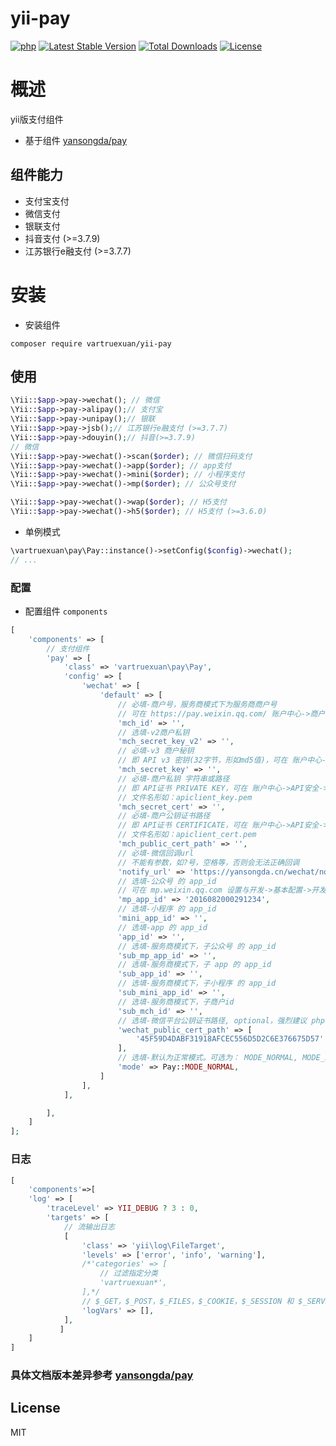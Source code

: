 # yii-pay

[![php](https://img.shields.io/badge/php-^7.4|^8.0-brightgreen.svg?maxAge=2592000)](https://github.com/php/php-src)
[![Latest Stable Version](https://img.shields.io/packagist/v/vartruexuan/yii-pay)](https://packagist.org/packages/vartruexuan/yii-pay)
[![Total Downloads](https://img.shields.io/packagist/dt/vartruexuan/yii-pay)](https://packagist.org/packages/vartruexuan/yii-pay)
[![License](https://img.shields.io/packagist/l/vartruexuan/yii-pay)](https://github.com/vartruexuan/yii-pay)

# 概述
yii版支付组件
- 基于组件 [yansongda/pay](https://github.com/yansongda/pay)
## 组件能力

- 支付宝支付
- 微信支付
- 银联支付
- 抖音支付 (>=3.7.9)
- 江苏银行e融支付 (>=3.7.7)

# 安装
- 安装组件
```shell
composer require vartruexuan/yii-pay
```
## 使用
```php 
\Yii::$app->pay->wechat(); // 微信
\Yii::$app->pay->alipay();// 支付宝
\Yii::$app->pay->unipay();// 银联 
\Yii::$app->pay->jsb();// 江苏银行e融支付 (>=3.7.7)
\Yii::$app->pay->douyin();// 抖音(>=3.7.9)
// 微信
\Yii::$app->pay->wechat()->scan($order); // 微信扫码支付
\Yii::$app->pay->wechat()->app($order); // app支付
\Yii::$app->pay->wechat()->mini($order); // 小程序支付
\Yii::$app->pay->wechat()->mp($order); // 公众号支付

\Yii::$app->pay->wechat()->wap($order); // H5支付
\Yii::$app->pay->wechat()->h5($order); // H5支付 (>=3.6.0)

```
- 单例模式
```php
\vartruexuan\pay\Pay::instance()->setConfig($config)->wechat();
// ...
```
### 配置
- 配置组件 `components`
```php
[
    'components' => [
        // 支付组件
        'pay' => [
            'class' => 'vartruexuan\pay\Pay',
            'config' => [
                'wechat' => [
                    'default' => [
                        // 必填-商户号，服务商模式下为服务商商户号
                        // 可在 https://pay.weixin.qq.com/ 账户中心->商户信息 查看
                        'mch_id' => '',
                        // 选填-v2商户私钥
                        'mch_secret_key_v2' => '',
                        // 必填-v3 商户秘钥
                        // 即 API v3 密钥(32字节，形如md5值)，可在 账户中心->API安全 中设置
                        'mch_secret_key' => '',
                        // 必填-商户私钥 字符串或路径
                        // 即 API证书 PRIVATE KEY，可在 账户中心->API安全->申请API证书 里获得
                        // 文件名形如：apiclient_key.pem
                        'mch_secret_cert' => '',
                        // 必填-商户公钥证书路径
                        // 即 API证书 CERTIFICATE，可在 账户中心->API安全->申请API证书 里获得
                        // 文件名形如：apiclient_cert.pem
                        'mch_public_cert_path' => '',
                        // 必填-微信回调url
                        // 不能有参数，如?号，空格等，否则会无法正确回调
                        'notify_url' => 'https://yansongda.cn/wechat/notify',
                        // 选填-公众号 的 app_id
                        // 可在 mp.weixin.qq.com 设置与开发->基本配置->开发者ID(AppID) 查看
                        'mp_app_id' => '2016082000291234',
                        // 选填-小程序 的 app_id
                        'mini_app_id' => '',
                        // 选填-app 的 app_id
                        'app_id' => '',
                        // 选填-服务商模式下，子公众号 的 app_id
                        'sub_mp_app_id' => '',
                        // 选填-服务商模式下，子 app 的 app_id
                        'sub_app_id' => '',
                        // 选填-服务商模式下，子小程序 的 app_id
                        'sub_mini_app_id' => '',
                        // 选填-服务商模式下，子商户id
                        'sub_mch_id' => '',
                        // 选填-微信平台公钥证书路径, optional，强烈建议 php-fpm 模式下配置此参数
                        'wechat_public_cert_path' => [
                            '45F59D4DABF31918AFCEC556D5D2C6E376675D57' => __DIR__ . '/Cert/wechatPublicKey.crt',
                        ],
                        // 选填-默认为正常模式。可选为： MODE_NORMAL, MODE_SERVICE
                        'mode' => Pay::MODE_NORMAL,
                    ]
                ],
            ],

        ],
    ]
];
```
### 日志
```php
[
    'components'=>[
    'log' => [
        'traceLevel' => YII_DEBUG ? 3 : 0,
        'targets' => [
            // 流输出日志
            [
                'class' => 'yii\log\FileTarget',
                'levels' => ['error', 'info', 'warning'],
                /*'categories' => [
                    // 过滤指定分类
                    'vartruexuan*',
                ],*/
                // $_GET，$_POST，$_FILES，$_COOKIE，$_SESSION 和 $_SERVER
                'logVars' => [],
            ],
           ]
    ]
]
```
### 具体文档版本差异参考 [yansongda/pay](https://pay.yansongda.cn/docs/v3/)

## License

MIT
